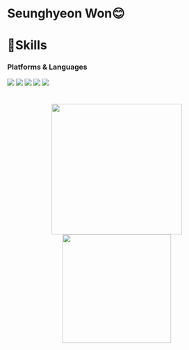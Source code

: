 
     
# Seunghyeon Won😊

# 💪Skills
### Platforms & Languages
<img src="https://img.shields.io/badge/html-E34F26?style=for-the-badge&logo=html5&logoColor=white"> <img src="https://img.shields.io/badge/css-1572B6?style=for-the-badge&logo=css3&logoColor=white"> <img src="https://img.shields.io/badge/javascript-F7DF1E?style=for-the-badge&logo=javascript&logoColor=black">
<img
src="https://img.shields.io/badge/Java-007396.svg?&style=for-the-badge&logo=Java&logoColor=white"
/> <img
    src="https://img.shields.io/badge/Spring-6DB33F.svg?&style=for-the-badge&logo=Spring&logoColor=white"
     />
 #

<p align="center">
  <img src="https://github-readme-stats.vercel.app/api?username=hyeon8571&show_icons=true&theme=radical" width="300">
  <img src="http://mazassumnida.wtf/api/v2/generate_badge?boj=zx8571" width="250">
</p>

